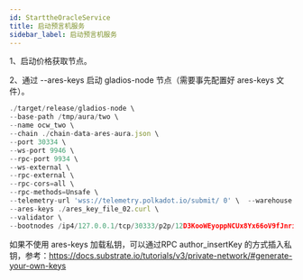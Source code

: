 ```yaml
---
id: StarttheOracleService
title: 启动预言机服务
sidebar_label: 启动预言机服务
---
```


1、启动价格获取节点。

2、通过 --ares-keys 启动 gladios-node 节点（需要事先配置好 ares-keys 文件）。

```javascript
./target/release/gladios-node \  
--base-path /tmp/aura/two \  
--name ocw_two \  
--chain ./chain-data-ares-aura.json \  
--port 30334 \  
--ws-port 9946 \  
--rpc-port 9934 \  
--ws-external \  
--rpc-external \  
--rpc-cors=all \  
--rpc-methods=Unsafe \  
--telemetry-url 'wss://telemetry.polkadot.io/submit/ 0' \  --warehouse http://YOURIP:PORT \  
--ares-keys ./ares_key_file_02.curl \  
--validator \  
--bootnodes /ip4/127.0.0.1/tcp/30333/p2p/12D3KooWEyoppNCUx8Yx66oV9fJnriXwCcXwDDUA2kj6vnc6iDEp
```


如果不使用 ares-keys 加载私钥，可以通过RPC author_insertKey 的方式插入私钥，参考：https://docs.substrate.io/tutorials/v3/private-network/#generate-your-own-keys

